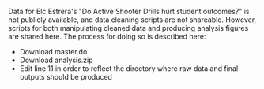 Data for Elc Estrera's "Do Active Shooter Drills hurt student outcomes?" is not publicly available, and data cleaning scripts are not shareable. However, scripts for both manipulating cleaned data and producing analysis figures are shared here. The process for doing so is described here:

- Download master.do
- Download analysis.zip
- Edit line 11 in order to reflect the directory where raw data and final outputs should be produced
